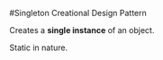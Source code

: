 #Singleton
Creational Design Pattern

Creates a **single instance** of an object.

Static in nature.
